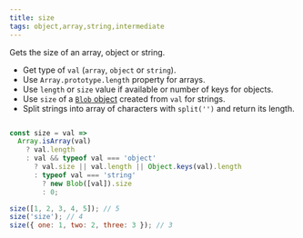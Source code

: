 ```yaml
---
title: size
tags: object,array,string,intermediate
---
```


Gets the size of an array, object or string.

- Get type of `val` (`array`, `object` or `string`).
- Use `Array.prototype.length` property for arrays.
- Use `length` or `size` value if available or number of keys for objects.
- Use `size` of a [`Blob` object](https://developer.mozilla.org/en-US/docs/Web/API/Blob) created from `val` for strings.
- Split strings into array of characters with `split('')` and return its length.

```js

const size = val =>
  Array.isArray(val)
    ? val.length
    : val && typeof val === 'object'
      ? val.size || val.length || Object.keys(val).length
      : typeof val === 'string'
        ? new Blob([val]).size
        : 0;
```

```js
size([1, 2, 3, 4, 5]); // 5
size('size'); // 4
size({ one: 1, two: 2, three: 3 }); // 3
```
